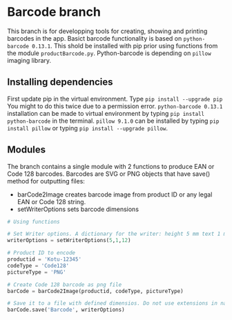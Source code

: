 # Barcode branch

This branch is for developping tools for creating, showing and printing barcodes in the app. Basict barcode functionality is based on `python-barcode 0.13.1`. This shold be installed with pip prior using functions from the module `productBarcode.py`. Python-barcode is depending on `pillow` imaging library.  

## Installing dependencies

First update pip in the virtual environment. Type `pip install --upgrade pip` You might to do this twice due to a permission error.
`python-barcode 0.13.1` installation can be made to virtual environment by typing `pip install python-barcode` in the terminal. `pillow 9.1.0` can be installed by typing `pip install pillow` or typing `pip install --upgrade pillow`.

## Modules

The branch contains a single module with 2 functions to produce EAN or Code 128 barcodes.
Barcodes are SVG or PNG objects that have save() method for outputting files:

* barCode2Image creates barcode image from product ID or any legal EAN or Code 128 string.  
* setWriterOptions sets barcode dimensions

```python
# Using functions

# Set Writer options. A dictionary for the writer: height 5 mm text 1 mm from barcode fontsize 12
writerOptions = setWriterOptions(5,1,12)

# Product ID to encode
productid = 'Kotu-12345'
codeType = 'Code128'
pictureType = 'PNG'

# Create Code 128 barcode as png file
barCode = barCode2Image(productid, codeType, pictureType)

# Save it to a file with defined dimensios. Do not use extensions in names
barCode.save('Barcode', writerOptions)
```

